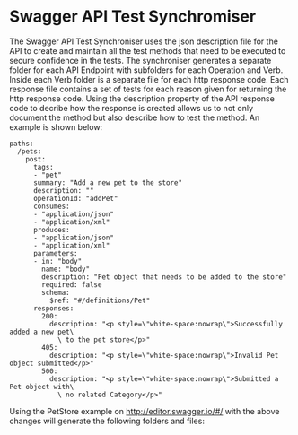 Swagger API Test Synchromiser
=============================

The Swagger API Test Synchroniser uses the json description file for the API to create and maintain
all the test methods that need to be executed to secure confidence in the tests.
The synchroniser generates a separate folder for each API Endpoint with subfolders for each Operation
and Verb.  Inside each Verb folder is a separate file for each http response code.  Each response file
contains a set of tests for each reason given for returning the http response code.
Using the description property of the API response code to decribe how the response is created
allows us to not only document the method but also describe how to test the method.  An example is shown below:

    paths:
      /pets:
        post:
          tags:
          - "pet"
          summary: "Add a new pet to the store"
          description: ""
          operationId: "addPet"
          consumes:
          - "application/json"
          - "application/xml"
          produces:
          - "application/json"
          - "application/xml"
          parameters:
          - in: "body"
            name: "body"
            description: "Pet object that needs to be added to the store"
            required: false
            schema:
              $ref: "#/definitions/Pet"
          responses:
            200:
              description: "<p style=\"white-space:nowrap\">Successfully added a new pet\
                \ to the pet store</p>"
            405:
              description: "<p style=\"white-space:nowrap\">Invalid Pet object submitted</p>"
            500:
              description: "<p style=\"white-space:nowrap\">Submitted a Pet object with\
                \ no related Category</p>"


Using the PetStore example on http://editor.swagger.io/#/ with the above changes will generate the following 
folders and files:

